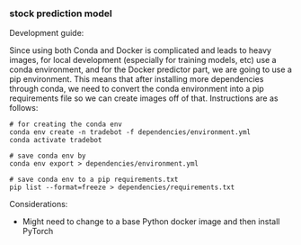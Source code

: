 ### stock prediction model

Development guide:

Since using both Conda and Docker is complicated and leads to heavy images, for local development (especially for training models, etc) use a conda environment, and for the Docker predictor part, we are going to use a pip environment. This means that after installing more dependencies through conda, we need to convert the conda environment into a pip requirements file so we can create images off of that. Instructions are as follows:
```
# for creating the conda env
conda env create -n tradebot -f dependencies/environment.yml
conda activate tradebot

# save conda env by
conda env export > dependencies/environment.yml

# save conda env to a pip requirements.txt
pip list --format=freeze > dependencies/requirements.txt
```
Considerations:
- Might need to change to a base Python docker image and then install PyTorch